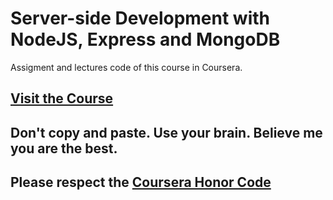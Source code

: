 
# Server-side Development with NodeJS, Express and MongoDB

  Assigment and lectures code of this course in Coursera.
  
  ## [Visit the Course](https://www.coursera.org/learn/server-side-nodejs)
  
## Don't copy and paste. Use your brain. Believe me you are the best.
## Please respect the [Coursera Honor Code](https://learner.coursera.help/hc/en-us/articles/209818863)
